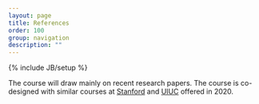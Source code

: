 ```yaml
---
layout: page
title: References
order: 100
group: navigation
description: ""
---
```

{% include JB/setup %}


The course will draw mainly on recent research papers. The course is co-designed with similar courses at [Stanford](http://web.stanford.edu/class/ee374/) and [UIUC](https://courses.grainger.illinois.edu/ece598pv/sp2020/) offered in 2020.


